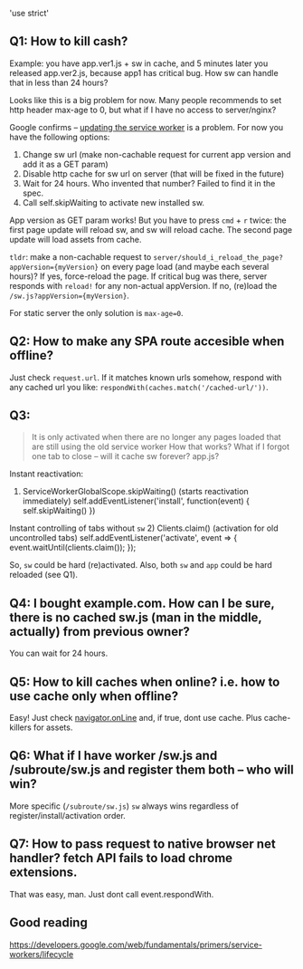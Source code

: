 'use strict'

## Q1: How to kill cash?
Example: you have app.ver1.js + sw in cache, and 5 minutes later you released app.ver2.js, because app1 has critical bug.
How sw can handle that in less than 24 hours?

Looks like this is a big problem for now. Many people recommends to set http header max-age to 0, but what if I have no access to server/nginx?

Google confirms – [updating the service worker](https://developers.google.com/web/fundamentals/primers/service-workers/lifecycle#updates) is a problem. For now you have the following options:

1. Change sw url (make non-cachable request for current app version and add it as a GET param)
2. Disable http cache for sw url on server (that will be fixed in the future)
3. Wait for 24 hours. Who invented that number? Failed to find it in the spec.
4. Call self.skipWaiting to activate new installed sw.

App version as GET param works! But you have to press `cmd` + `r` twice: the first page update will reload sw, and sw will reload cache. The second page update will load assets from cache.

`tldr`: make a non-cachable request to `server/should_i_reload_the_page?appVersion={myVersion}` on every page load (and maybe each several hours)? If yes, force-reload the page. If critical bug was there, server responds with `reload!` for any non-actual appVersion. If no, (re)load the `/sw.js?appVersion={myVersion}`.

For static server the only solution is `max-age=0`.

## Q2: How to make any SPA route accesible when offline?

Just check `request.url`. If it matches known urls somehow, respond with any cached url you like: `respondWith(caches.match('/cached-url/'))`.

## Q3:
> It is only activated when there are no longer any pages loaded that are still using the old service worker
How that works? What if I forgot one tab to close – will it cache sw forever? app.js?

Instant reactivation:
1) ServiceWorkerGlobalScope.skipWaiting() (starts reactivation immediately)
self.addEventListener('install', function(event) {
  self.skipWaiting()
})

Instant controlling of tabs without `sw`
2) Clients.claim() (activation for old uncontrolled tabs)
self.addEventListener('activate', event => {
  event.waitUntil(clients.claim());
});

So, `sw` could be hard (re)activated. Also, both `sw` and `app` could be hard reloaded (see Q1).

## Q4: I bought example.com. How can I be sure, there is no cached sw.js (man in the middle, actually) from previous owner?

You can wait for 24 hours.

## Q5: How to kill caches when online? i.e. how to use cache only when offline?

Easy! Just check [navigator.onLine](https://developer.mozilla.org/en-US/docs/Web/API/NavigatorOnLine/onLine) and, if true, dont use cache. Plus cache-killers for assets.

## Q6: What if I have worker /sw.js and /subroute/sw.js and register them both – who will win?

More specific (`/subroute/sw.js`) `sw` always wins regardless of register/install/activation order.

## Q7: How to pass request to native browser net handler? fetch API fails to load chrome extensions.

That was easy, man. Just dont call event.respondWith.

## Good reading

https://developers.google.com/web/fundamentals/primers/service-workers/lifecycle
